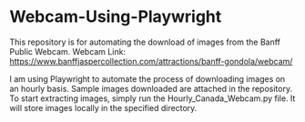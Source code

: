 # Webcam-Using-Playwright

This repository is for automating the download of images from the Banff Public Webcam.
Webcam Link: https://www.banffjaspercollection.com/attractions/banff-gondola/webcam/

I am using Playwright to automate the process of downloading images on an hourly basis. Sample images downloaded are attached in the repository.
To start extracting images, simply run the Hourly_Canada_Webcam.py file. It will store images locally in the specified directory.

